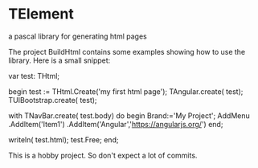 TElement
========

a pascal library for generating html pages

The project BuildHtml contains some examples showing how
to use the library.
Here is a small snippet:

var
  test: THtml;

begin
  test := THtml.Create('my first html page');
  TAngular.create( test);
  TUIBootstrap.create( test);

  with TNavBar.create( test.body) do
  begin
    Brand:='My Project';
    AddMenu
      .AddItem('Item1')
      .AddItem('Angular','https://angularjs.org/')
  end;

  writeln( test.html);
  test.Free;
end;      

This is a hobby project. So don't expect a lot of commits.
